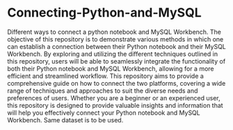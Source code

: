 # Connecting-Python-and-MySQL
 Different ways to connect a python notebook and MySQL Workbench.
The objective of this repository is to demonstrate various methods in which one can establish a connection between their Python notebook and their MySQL Workbench. By exploring and utilizing the different techniques outlined in this repository, users will be able to seamlessly integrate the functionality of both their Python notebook and MySQL Workbench, allowing for a more efficient and streamlined workflow. This repository aims to provide a comprehensive guide on how to connect the two platforms, covering a wide range of techniques and approaches to suit the diverse needs and preferences of users. Whether you are a beginner or an experienced user, this repository is designed to provide valuable insights and information that will help you effectively connect your Python notebook and MySQL Workbench.
Same dataset is to be used.
